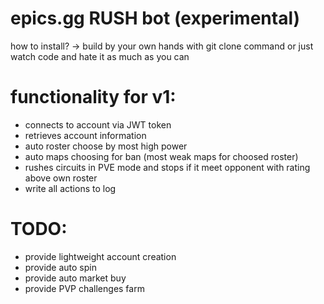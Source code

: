 # epics.gg RUSH bot (experimental)

how to install? -> build by your own hands with git clone command or just watch code and hate it as much as you can

# functionality for v1:

- connects to account via JWT token
- retrieves account information
- auto roster choose by most high power
- auto maps choosing for ban (most weak maps for choosed roster)
- rushes circuits in PVE mode and stops if it meet opponent with rating above own roster
- write all actions to log

# TODO:

- provide lightweight account creation
- provide auto spin
- provide auto market buy
- provide PVP challenges farm
